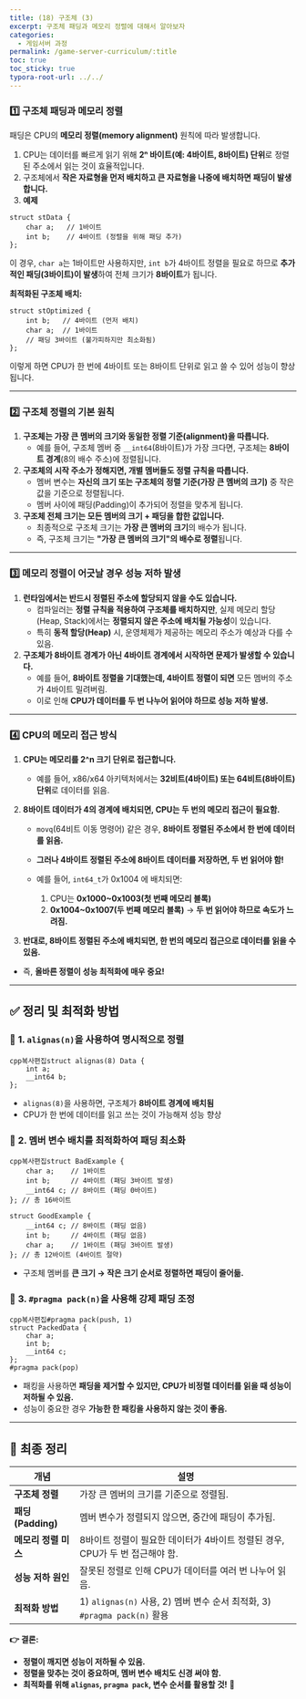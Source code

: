 ```yaml
---
title: (18) 구조체 (3)
excerpt: 구조체 패딩과 메모리 정렬에 대해서 알아보자
categories: 
  - 게임서버 과정
permalink: /game-server-curriculum/:title
toc: true
toc_sticky: true
typora-root-url: ../../
---
```


### 1️⃣ 구조체 패딩과 메모리 정렬

패딩은 CPU의 **메모리 정렬(memory alignment)** 원칙에 따라 발생합니다.

1. CPU는 데이터를 빠르게 읽기 위해 **2ⁿ 바이트(예: 4바이트, 8바이트) 단위**로 정렬된 주소에서 읽는 것이 효율적입니다.
2. 구조체에서 **작은 자료형을 먼저 배치하고 큰 자료형을 나중에 배치하면 패딩이 발생합니다.**
3. **예제**

```
struct stData {
    char a;   // 1바이트
    int b;    // 4바이트 (정렬을 위해 패딩 추가)
};
```

이 경우, `char a`는 1바이트만 사용하지만, `int b`가 4바이트 정렬을 필요로 하므로 **추가적인 패딩(3바이트)이 발생**하여 전체 크기가 **8바이트**가 됩니다.

**최적화된 구조체 배치:**

```
struct stOptimized {
    int b;   // 4바이트 (먼저 배치)
    char a;  // 1바이트
    // 패딩 3바이트 (불가피하지만 최소화됨)
};
```

이렇게 하면 CPU가 한 번에 4바이트 또는 8바이트 단위로 읽고 쓸 수 있어 성능이 향상됩니다.

---

### 2️⃣ **구조체 정렬의 기본 원칙**

1. **구조체는 가장 큰 멤버의 크기와 동일한 정렬 기준(alignment)을 따릅니다.**
   - 예를 들어, 구조체 멤버 중 `__int64`(8바이트)가 가장 크다면, 구조체는 **8바이트 경계**(8의 배수 주소)에 정렬됩니다.
2. **구조체의 시작 주소가 정해지면, 개별 멤버들도 정렬 규칙을 따릅니다.**
   - 멤버 변수는 **자신의 크기 또는 구조체의 정렬 기준(가장 큰 멤버의 크기)** 중 작은 값을 기준으로 정렬됩니다.
   - 멤버 사이에 패딩(Padding)이 추가되어 정렬을 맞추게 됩니다.
3. **구조체 전체 크기는 모든 멤버의 크기 + 패딩을 합한 값입니다.**
   - 최종적으로 구조체 크기는 **가장 큰 멤버의 크기**의 배수가 됩니다.
   - 즉, 구조체 크기는 **"가장 큰 멤버의 크기"의 배수로 정렬**됩니다.

------

### 3️⃣ **메모리 정렬이 어긋날 경우 성능 저하 발생**

1. **런타임에서는 반드시 정렬된 주소에 할당되지 않을 수도 있습니다.**
   - 컴파일러는 **정렬 규칙을 적용하여 구조체를 배치하지만**,
     실제 메모리 할당(Heap, Stack)에서는 **정렬되지 않은 주소에 배치될 가능성**이 있습니다.
   - 특히 **동적 할당(Heap)** 시, 운영체제가 제공하는 메모리 주소가 예상과 다를 수 있음.
2. **구조체가 8바이트 경계가 아닌 4바이트 경계에서 시작하면 문제가 발생할 수 있습니다.**
   - 예를 들어, **8바이트 정렬을 기대했는데, 4바이트 정렬이 되면** 모든 멤버의 주소가 4바이트 밀려버림.
   - 이로 인해 **CPU가 데이터를 두 번 나누어 읽어야 하므로 성능 저하 발생.**

------

### 4️⃣ **CPU의 메모리 접근 방식**

1. **CPU는 메모리를 2^n 크기 단위로 접근합니다.**

   - 예를 들어, x86/x64 아키텍처에서는 **32비트(4바이트) 또는 64비트(8바이트) 단위**로 데이터를 읽음.

2. **8바이트 데이터가 4의 경계에 배치되면, CPU는 두 번의 메모리 접근이 필요함.**

   - `movq`(64비트 이동 명령어) 같은 경우, **8바이트 정렬된 주소에서 한 번에 데이터를 읽음.**

   - **그러나 4바이트 정렬된 주소에 8바이트 데이터를 저장하면, 두 번 읽어야 함!**

   - 예를 들어, `int64_t`가 0x1004 에 배치되면:
     1. CPU는 **0x1000~0x1003(첫 번째 메모리 블록)**
     2. **0x1004~0x1007(두 번째 메모리 블록)**
        → **두 번 읽어야 하므로 속도가 느려짐.**
   
3. **반대로, 8바이트 정렬된 주소에 배치되면, 한 번의 메모리 접근으로 데이터를 읽을 수 있음.**
- 즉, **올바른 정렬이 성능 최적화에 매우 중요!**

------

## ✅ **정리 및 최적화 방법**

### 🔹 **1. `alignas(n)`을 사용하여 명시적으로 정렬**

```
cpp복사편집struct alignas(8) Data {
    int a;
    __int64 b;
};
```

- `alignas(8)`을 사용하면, 구조체가 **8바이트 경계에 배치됨**
- CPU가 한 번에 데이터를 읽고 쓰는 것이 가능해져 성능 향상

### 🔹 **2. 멤버 변수 배치를 최적화하여 패딩 최소화**

```
cpp복사편집struct BadExample {
    char a;    // 1바이트
    int b;     // 4바이트 (패딩 3바이트 발생)
    __int64 c; // 8바이트 (패딩 0바이트)
}; // 총 16바이트

struct GoodExample {
    __int64 c; // 8바이트 (패딩 없음)
    int b;     // 4바이트 (패딩 없음)
    char a;    // 1바이트 (패딩 3바이트 발생)
}; // 총 12바이트 (4바이트 절약)
```

- 구조체 멤버를 **큰 크기 → 작은 크기 순서로 정렬하면 패딩이 줄어듦.**

### 🔹 **3. `#pragma pack(n)`을 사용해 강제 패딩 조정**

```
cpp복사편집#pragma pack(push, 1)
struct PackedData {
    char a;
    int b;
    __int64 c;
};
#pragma pack(pop)
```

- 패킹을 사용하면 **패딩을 제거할 수 있지만, CPU가 비정렬 데이터를 읽을 때 성능이 저하될 수 있음.**
- 성능이 중요한 경우 **가능한 한 패킹을 사용하지 않는 것이 좋음.**

------

## 🚀 **최종 정리**

| 개념                 | 설명                                                         |
| -------------------- | ------------------------------------------------------------ |
| **구조체 정렬**      | 가장 큰 멤버의 크기를 기준으로 정렬됨.                       |
| **패딩(Padding)**    | 멤버 변수가 정렬되지 않으면, 중간에 패딩이 추가됨.           |
| **메모리 정렬 미스** | 8바이트 정렬이 필요한 데이터가 4바이트 정렬된 경우, CPU가 두 번 접근해야 함. |
| **성능 저하 원인**   | 잘못된 정렬로 인해 CPU가 데이터를 여러 번 나누어 읽음.       |
| **최적화 방법**      | 1) `alignas(n)` 사용, 2) 멤버 변수 순서 최적화, 3) `#pragma pack(n)` 활용 |

**👉 결론:**

- **정렬이 깨지면 성능이 저하될 수 있음.**
- **정렬을 맞추는 것이 중요하며, 멤버 변수 배치도 신경 써야 함.**
- **최적화를 위해 `alignas`, `pragma pack`, 변수 순서를 활용할 것!** 🚀
